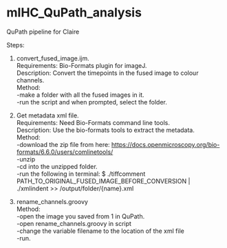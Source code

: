 # mIHC_QuPath_analysis
QuPath pipeline for Claire


Steps: 

1. convert_fused_image.ijm.    
Requirements: Bio-Formats plugin for imageJ.   
Description: Convert the timepoints in the fused image to colour channels.       
Method:   
-make a folder with all the fused images in it.  
-run the script and when prompted, select the folder.  

2. Get metadata xml file.   
Requirements: Need Bio-Formats command line tools.  
Description: Use the bio-formats tools to extract the metadata.   
Method:  
-download the zip file from here:	https://docs.openmicroscopy.org/bio-formats/6.6.0/users/comlinetools/   
-unzip    
-cd into the unzipped folder.   
-run the following in terminal:
      $ ./tiffcomment PATH_TO_ORIGINAL_FUSED_IMAGE_BEFORE_CONVERSION | ./xmlindent >> /output/folder/{name}.xml   

3. rename_channels.groovy            
Method:       
-open the image you saved from 1 in QuPath.    
-open rename_channels.groovy in script         
-change the variable filename to the location of the xml file         
-run.      

